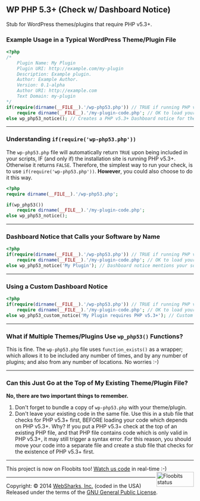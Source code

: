 ## WP PHP 5.3+ (Check w/ Dashboard Notice)

Stub for WordPress themes/plugins that require PHP v5.3+.

### Example Usage in a Typical WordPress Theme/Plugin File

```php
<?php
/*
	Plugin Name: My Plugin
	Plugin URI: http://example.com/my-plugin
	Description: Example plugin.
	Author: Example Author.
	Version: 0.1-alpha
	Author URI: http://example.com
	Text Domain: my-plugin
*/
if(require(dirname(__FILE__).'/wp-php53.php')) // TRUE if running PHP v5.3+.
	require dirname(__FILE__).'/my-plugin-code.php'; // OK to load your plugin.
else wp_php53_notice(); // Creates a PHP v5.3+ Dashboard notice for the site owner.
```

---

### Understanding `if(require('wp-php53.php'))`

The `wp-php53.php` file will automatically return `TRUE` upon being included in your scripts, IF (and only if) the installation site is running PHP v5.3+. Otherwise it returns `FALSE`. Therefore, the simplest way to run your check, is to use `if(require('wp-php53.php'))`. **However**, you could also choose to do it this way.

```php
<?php
require dirname(__FILE__).'/wp-php53.php';

if(wp_php53())
	require dirname(__FILE__).'/my-plugin-code.php';
else wp_php53_notice();
```

---

### Dashboard Notice that Calls your Software by Name

```php
<?php
if(require(dirname(__FILE__).'/wp-php53.php')) // TRUE if running PHP v5.3+.
	require dirname(__FILE__).'/my-plugin-code.php'; // OK to load your plugin.
else wp_php53_notice('My Plugin'); // Dashboard notice mentions your software specifically.
```

---

### Using a Custom Dashboard Notice

```php
<?php
if(require(dirname(__FILE__).'/wp-php53.php')) // TRUE if running PHP v5.3+.
	require dirname(__FILE__).'/my-plugin-code.php'; // OK to load your plugin.
else wp_php53_custom_notice('My Plugin requires PHP v5.3+'); // Custom Dashboard notice.
```

---

### What if Multiple Themes/Plugins Use `wp_php53()` Functions?

This is fine. The `wp-php53.php` file uses `function_exists()` as a wrapper; which allows it to be included any number of times, and by any number of plugins; and also from any number of locations. No worries :-)

---

### Can this Just Go at the Top of My Existing Theme/Plugin File?

**No, there are two important things to remember.**

1. Don't forget to bundle a copy of `wp-php53.php` with your theme/plugin.
2. Don't leave your existing code in the same file. Use this in a stub file that checks for PHP v5.3+ first, BEFORE loading your code which depends on PHP v5.3+. Why? If you put a PHP v5.3+ check at the top of an existing PHP file, and that PHP file contains code which is only valid in PHP v5.3+, it may still trigger a syntax error. For this reason, you should move your code into a separate file and create a stub file that checks for the existence of PHP v5.3+ first.

---

This project is now on Floobits too! [Watch us code](https://floobits.com/jaswsinc/wp-php53/redirect) in real-time :-) <a href="https://floobits.com/jaswsinc/wp-php53/redirect"><img alt="Floobits status" width="100" height="40" src="https://floobits.com/jaswsinc/wp-php53.png" align="right" /></a>

---

Copyright: © 2014 [WebSharks, Inc.](http://www.websharks-inc.com/bizdev/) (coded in the USA)
Released under the terms of the [GNU General Public License](http://www.gnu.org/licenses/gpl-2.0.html).